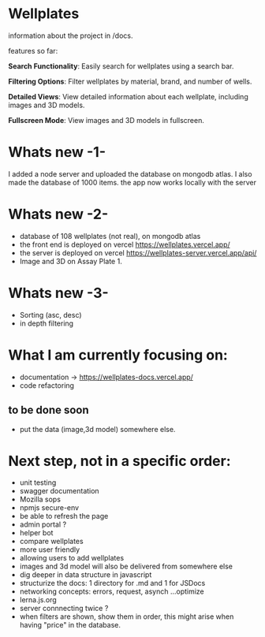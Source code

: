 # Wellplates 
information about the project in /docs.

features so far:

**Search Functionality**: Easily search for wellplates using a search bar.

**Filtering Options**: Filter wellplates by material, brand, and number of wells.

**Detailed Views**: View detailed information about each wellplate, including images and 3D models.

**Fullscreen Mode**: View images and 3D models in fullscreen.


# Whats new -1-
I added a node server and uploaded the database on mongodb atlas. I also made the database of 1000 items. the app now works locally with the server

# Whats new -2- 
- database of 108 wellplates (not real), on mongodb atlas
- the front end is deployed on vercel https://wellplates.vercel.app/ 
- the server is deployed on vercel https://wellplates-server.vercel.app/api/
- Image and 3D on Assay Plate 1.

# Whats new -3-
- Sorting (asc, desc)
- in depth filtering 
# What I am currently focusing on:
- documentation -> https://wellplates-docs.vercel.app/
- code refactoring 
## to be done soon

- put the data (image,3d model) somewhere else.



# Next step, not in a specific order:
- unit testing
- swagger documentation
- Mozilla sops
- npmjs secure-env
- be able to refresh the page 
- admin portal ? 
- helper bot
- compare wellplates
- more user friendly
- allowing users to add wellplates
- images and 3d model will also be delivered from somewhere else
- dig deeper in data structure in javascript
- structurize the docs: 1 directory for .md and 1 for JSDocs
- networking concepts: errors, request, asynch ...optimize
- lerna.js.org
- server connnecting twice ?
- when filters are shown, show them in order, this might arise when having "price" in the database.
  
